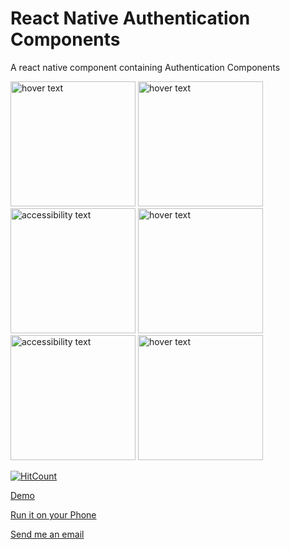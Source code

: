 # React Native Authentication Components

A react native component containing Authentication Components

<p align="left">
  <img src="https://res.cloudinary.com/dvfr0z8wr/image/upload/v1673398220/Simulator_Screen_Shot_-_iPhone_13_Pro_Max_-_2023-01-11_at_00.43.32.png" width="200" title="hover text">
    <img src="https://res.cloudinary.com/dvfr0z8wr/image/upload/v1673398220/Simulator_Screen_Shot_-_iPhone_13_Pro_Max_-_2023-01-11_at_00.43.35.png" width="200" title="hover text">
  <img src="https://res.cloudinary.com/dvfr0z8wr/image/upload/v1673398220/Simulator_Screen_Shot_-_iPhone_13_Pro_Max_-_2023-01-11_at_00.45.37.png" width="200" alt="accessibility text">
    <img src="https://res.cloudinary.com/dvfr0z8wr/image/upload/v1673398220/Simulator_Screen_Shot_-_iPhone_13_Pro_Max_-_2023-01-11_at_00.45.50.png" width="200" title="hover text">
      <img src="https://res.cloudinary.com/dvfr0z8wr/image/upload/v1673398220/Simulator_Screen_Shot_-_iPhone_13_Pro_Max_-_2023-01-11_at_00.45.59.png" width="200" alt="accessibility text">
        <img src="https://res.cloudinary.com/dvfr0z8wr/image/upload/v1673398220/Simulator_Screen_Shot_-_iPhone_13_Pro_Max_-_2023-01-11_at_00.46.08.png" width="200" title="hover text">
</p>

 [![HitCount](https://hits.dwyl.com/AnayoOleru/react-native-authentication-screens.svg?style=flat-square&show=unique)](http://hits.dwyl.com/AnayoOleru/react-native-authentication-screens)

[Demo](https://youtu.be/idq83awYgbo)

[Run it on your Phone](https://expo.dev/@anayooleru/React-native-authentication-screen?serviceType=classic&distribution=expo-go)

[Send me an email](mailto:anayo_oleru@outlook.com)
